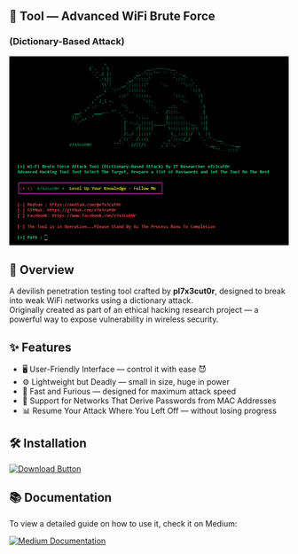 ## 📡 Tool — Advanced WiFi Brute Force
### (Dictionary-Based Attack)

![Tool Preview](auto.PNG)

## 📌 Overview
A devilish penetration testing tool crafted by **pl7x3cut0r**, designed to break into weak WiFi networks using a dictionary attack.  
Originally created as part of an ethical hacking research project — a powerful way to expose vulnerability in wireless security.

## ✨ Features
- 🖥 User-Friendly Interface — control it with ease 😈
- ⚙ Lightweight but Deadly — small in size, huge in power
- 🚀 Fast and Furious — designed for maximum attack speed
- 📶 Support for Networks That Derive Passwords from MAC Addresses
- 📊 Resume Your Attack Where You Left Off — without losing progress

## 🛠 Installation
<p align="left">
  <a href="https://github.com/pl7x3cut0r/wifi-bf-tool/releases/download/v1.0/WiFi.Brute.Force.exe">
    <img src="https://img.shields.io/badge/Download-pl7x3cut0r-red?style=for-the-badge&logo=windows" alt="Download Button"/>
  </a>  
</p>  

## 📚 Documentation
<div align="left">
  <p>To view a detailed guide on how to use it, check it on Medium:</p>
  <a href="https://medium.com/@pl7x3cut0r/tool-advanced-wi-fi-brute-force-engine-dictionary-based-attack-5dfa9a567f2f" target="_blank">
    <img src="https://img.shields.io/badge/📖_Read_on_Medium-12100E?style=for-the-badge&logo=medium&logoColor=white" alt="Medium Documentation"/>
  </a>
</div>
